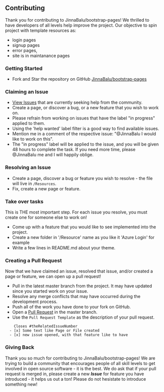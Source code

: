 ## Contributing

Thank you for contributing to JinnaBalu/bootstrap-pages! We thrilled to have developers of all levels help improve the project. Our objective to spin project with template resources as:
  * login pages
  * signup pages
  * error pages,
  * site is in maintanance pages

### Getting Started
  * Fork and Star the repository on GitHub [JinnaBalu/bootstrap-pages](https://github.com/JinnaBalu/bootstrap-pages.git)


### Claiming an Issue
  * [View Issues](https://github.com/JinnaBalu/bootstrap-pages/issues) that are currently seeking help from the community.
  * Create a page, or discover a bug, or a new feature that you wish to work on.
  * Please refrain from working on issues that have the label "in progress" applied to them.
  * Using the 'help wanted' label filter is a good way to find available issues.
  * Mention me in a comment of the respective issue: "@JinnaBalu I would like to work on this".
  * The "in progress" label will be applied to the issue, and you will be given 48 hours to complete the task. If you need more time, please @JinnaBalu me and I will happily oblige.

### Resolving an Issue
  *  Create a page, discover a bug or feature you wish to resolve - the file will live in `/Resources`.
  * Fix, create a new page or feature.

### Take over tasks
This is THE most important step. For each issue you resolve, you must create one for someone else to work on!
  * Come up with a feature that you would like to see implemented into the project.
  * Create a new folder in '/Resource' name as you like it 'Azure Login' for example
  * Write a few lines in README.md about your theme.

### Creating a Pull Request
Now that we have claimed an issue, resolved that issue, and/or created a page or feature, we can open up a pull request!
  * Pull in the latest master branch from the project. It may have updated since you started work on your issue.
  * Resolve any merge conflicts that may have occurred during the development process.
  * Push all of the work you have done to your fork on GitHub.
  * Open a [Pull Request](https://help.github.com/articles/creating-a-pull-request-from-a-fork/) in the master branch.
  * Use the `Pull Request Template` as the description of your pull request.

```
    Closes #theRelatedIssueNumber
  - [x] Some text like Page or File created
  - [x] new issue opened, with that feature like to have
```

### Giving Back
Thank you so much for contributing to JinnaBalu/bootstrap-pages! We are trying to build a community that encourages people of all skill levels to get involved in open source software - it is the best. We do ask that if your pull request is merged in, please create a new ***Issue*** for feature you have introduced - it helps us out a ton! Please do not hesistate to introduce something new!
